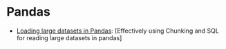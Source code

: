 # Pandas
- [Loading large datasets in Pandas](https://towardsdatascience.com/loading-large-datasets-in-pandas-11bdddd36f7b): [Effectively using Chunking and SQL for reading large datasets in pandas]
